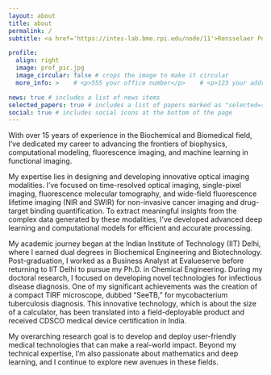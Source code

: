 ```yaml
---
layout: about
title: about
permalink: /
subtitle: <a href='https://intes-lab.bme.rpi.edu/node/11'>Rensselaer Polytechnic Institute</a>. Johnsson Engineering Centre (JEC). 49 College Ave, Troy, NY 12180

profile:
  align: right
  image: prof_pic.jpg
  image_circular: false # crops the image to make it circular
  more_info: >    # <p>555 your office number</p>    # <p>123 your address street</p>    # <p>Your City, State 12345</p>

news: true # includes a list of news items
selected_papers: true # includes a list of papers marked as "selected={true}"
social: true # includes social icons at the bottom of the page
---
```

With over 15 years of experience in the Biochemical and Biomedical field, I’ve dedicated my career to advancing the frontiers of biophysics, computational modeling, fluorescence imaging, and machine learning in functional imaging.

My expertise lies in designing and developing innovative optical imaging modalities. I’ve focused on time-resolved optical imaging, single-pixel imaging, fluorescence molecular tomography, and wide-field fluorescence lifetime imaging (NIR and SWIR) for non-invasive cancer imaging and drug-target binding quantification. To extract meaningful insights from the complex data generated by these modalities, I’ve developed advanced deep learning and computational models for efficient and accurate processing.

My academic journey began at the Indian Institute of Technology (IIT) Delhi, where I earned dual degrees in Biochemical Engineering and Biotechnology. Post-graduation, I worked as a Business Analyst at Evalueserve before returning to IIT Delhi to pursue my Ph.D. in Chemical Engineering. During my doctoral research, I focused on developing novel technologies for infectious disease diagnosis. One of my significant achievements was the creation of a compact TIRF microscope, dubbed “SeeTB,” for mycobacterium tuberculosis diagnosis. This innovative technology, which is about the size of a calculator, has been translated into a field-deployable product and received CDSCO medical device certification in India.

My overarching research goal is to develop and deploy user-friendly medical technologies that can make a real-world impact. Beyond my technical expertise, I’m also passionate about mathematics and deep learning, and I continue to explore new avenues in these fields.
